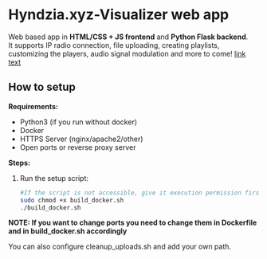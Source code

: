 # Hyndzia.xyz-Visualizer web app

Web based app in **HTML/CSS + JS frontend** and **Python Flask backend**.  
It supports IP radio connection, file uploading, creating playlists, customizing the players, audio signal modulation and more to come!
[link text](https://hyndzia.xyz/visualizer)

## How to setup

**Requirements:**  
- Python3 (if you run without docker)
- Docker
- HTTPS Server (nginx/apache2/other)
- Open ports or reverse proxy server

**Steps:**  
1. Run the setup script:  
   ```bash
   #If the script is not accessible, give it execution permission first:
   sudo chmod +x build_docker.sh
   ./build_docker.sh

**NOTE: If you want to change ports you need to change them in Dockerfile and in build_docker.sh accordingly**

You can also configure cleanup_uploads.sh and add your own path.
